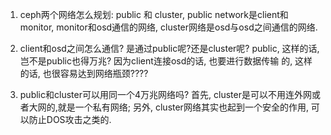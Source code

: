 1. ceph两个网络怎么规划:
public 和 cluster, public network是client和monitor, monitor和osd通信的网络,
cluster网络是osd与osd之间通信的网络.

2. client和osd之间怎么通信? 是通过public呢?还是cluster呢?
public, 这样的话, 岂不是public也得万兆? 因为client连接osd的话, 也要进行数据传输
的, 这样的话, 也很容易达到网络瓶颈????

3. public和cluster可以用同一个4万兆网络吗?
首先, cluster是可以不用连外网或者大网的,就是一个私有网络;
另外, cluster网络其实也起到一个安全的作用, 可以防止DOS攻击之类的.
